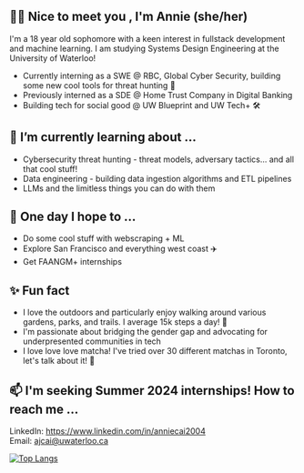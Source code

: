 ## 👋🏻 Nice to meet you , I'm Annie (she/her)

I'm a 18 year old sophomore with a keen interest in fullstack development and machine learning. I am studying Systems Design Engineering at the University of Waterloo!

- Currently interning as a SWE @ RBC, Global Cyber Security, building some new cool tools for threat hunting 🔐
- Previously interned as a SDE @ Home Trust Company in Digital Banking
- Building tech for social good @ UW Blueprint and UW Tech+ 🛠️

## 🌱 I’m currently learning about ...
- Cybersecurity threat hunting - threat models, adversary tactics... and all that cool stuff!
- Data engineering - building data ingestion algorithms and ETL pipelines
- LLMs and the limitless things you can do with them

## 💭 One day I hope to ...
- Do some cool stuff with webscraping + ML
- Explore San Francisco and everything west coast ✈️
- Get FAANGM+ internships

## ✨ Fun fact
- I love the outdoors and particularly enjoy walking around various gardens, parks, and trails. I average 15k steps a day! 🌲
- I'm passionate about bridging the gender gap and advocating for underpresented communities in tech         
- I love love love matcha! I've tried over 30 different matchas in Toronto, let's talk about it! 🍵

## 📫 I'm seeking Summer 2024 internships! How to reach me ... 
LinkedIn: https://www.linkedin.com/in/anniecai2004                                                                                                                         
Email: ajcai@uwaterloo.ca
                                                                                                                                                                         
[![Top Langs](https://github-readme-stats.vercel.app/api/top-langs/?username=aanxniee&layout=compact&theme=swift&show_icons=true)](https://github.com/aanxniee/github-readme-stats)


